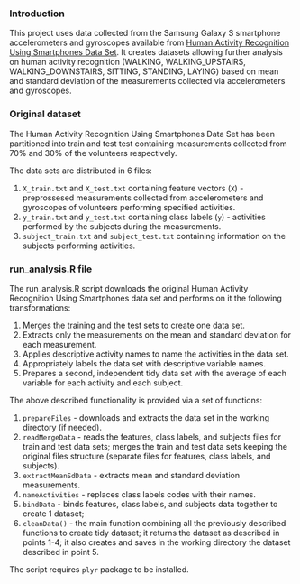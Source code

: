 ### Introduction
This project uses data collected from the Samsung Galaxy S smartphone accelerometers and gyroscopes available from [Human Activity Recognition Using Smartphones Data Set](http://archive.ics.uci.edu/ml/datasets/Human+Activity+Recognition+Using+Smartphones). It creates datasets allowing further analysis on human activity recognition (WALKING, WALKING_UPSTAIRS, WALKING_DOWNSTAIRS, SITTING, STANDING, LAYING) based on mean and standard deviation of the measurements collected via accelerometers and gyroscopes.

### Original dataset
The Human Activity Recognition Using Smartphones Data Set has been partitioned into train and test test containing measurements collected from 70% and 30% of the volunteers respectively.

The data sets are distributed in 6 files:

1. `X_train.txt` and `X_test.txt` containing feature vectors (`X`) - preprossesed measurements collected from accelerometers and gyroscopes of volunteers performing specified activities.
2. `y_train.txt` and `y_test.txt` containing class labels (`y`) - activities performed by the subjects during the measurements.
3. `subject_train.txt` and `subject_test.txt` containing information on the subjects performing activities.

### run_analysis.R file
The run_analysis.R script downloads the original Human Activity Recognition Using Smartphones data set and performs on it the following transformations:

1. Merges the training and the test sets to create one data set.
2. Extracts only the measurements on the mean and standard deviation for each measurement. 
3. Applies descriptive activity names to name the activities in the data set.
4. Appropriately labels the data set with descriptive variable names. 
5. Prepares a second, independent tidy data set with the average of each variable for each activity and each subject.

The above described functionality is provided via a set of functions:

1. `prepareFiles` - downloads and extracts the data set in the working directory (if needed).
2. `readMergeData` - reads the features, class labels, and subjects files for train and test data sets; merges the train and test data sets keeping the original files structure (separate files for features, class labels, and subjects).
3. `extractMeanSdData` - extracts mean and standard deviation measurements.
4. `nameActivities` - replaces class labels codes with their names.
5. `bindData` - binds features, class labels, and subjects data together to create 1 dataset;
6. `cleanData()` - the main function combining all the previously described functions to create tidy dataset; it returns the dataset as described in points 1-4; it also creates and saves in the working directory the dataset described in point 5. 

The script requires `plyr` package to be installed.